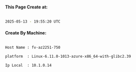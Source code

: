 
   
#### This Page Create at:

```bash

2025-05-13 - 19:55:20 UTC

```

#### Create By Machine:

```bash

Host Name : fv-az2251-750

platform  : Linux-6.11.0-1013-azure-x86_64-with-glibc2.39

Ip Local  : 10.1.0.14

```

